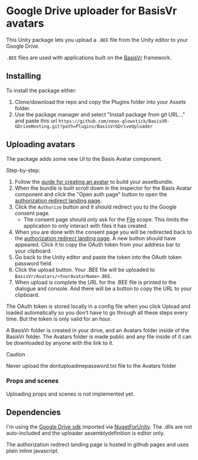 # Google Drive uploader for BasisVr avatars

This Unity package lets you upload a `.BEE` file from the Unity editor to your Google Drive.

`.BEE` files are used with applications built on the [BasisVr](https://github.com/BasisVR/Basis) framework.

## Installing

To install the package either:

1. Clone/download the repo and copy the Plugins folder into your Assets folder.
2. Use the package manager and select "Install package from git URL..." and paste this url `https://github.com/neon-glowstick/BasisVR-GDriveHosting.git?path=Plugins/BasisVrGDriveUploader`

## Uploading avatars

The package adds some new UI to the Basis Avatar component.

Step-by-step:

1. Follow the [guide for creating an avatar](https://docs.basisvr.org/docs/avatars) to build your assetbundle.
2. When the bundle is built scroll down in the inspector for the Basis Avatar component and click the "Open auth page" button to open the [authorization redirect landing page](https://neon-glowstick.github.io/BasisVR-GDriveHosting/).
3. Click the `Authorize` button and it should redirect you to the Google consent page.
   - The consent page should only ask for the [File](https://developers.google.com/workspace/drive/api/guides/api-specific-auth#drive-scopes) scope. This limits the application to only interact with files it has created.
5. When you are done with the consent page you will be redirected back to the [authorization redirect landing page](https://neon-glowstick.github.io/BasisVR-GDriveHosting/). A new button should have appeared. Click it to copy the OAuth token from your address bar to your clipboard.
6. Go back to the Unity editor and paste the token into the OAuth token password field.
7. Click the upload button. Your .BEE file will be uploaded to `BasisVr/Avatars/<YourAvatarName>.BEE`.
8. When upload is complete the URL for the .BEE file is printed to the dialogue and console. And there will be a button to copy the URL to your clipboard.

The OAuth token is stored locally in a config file when you click Upload and loaded automatically so you don't have to go through all these steps every time. But the token is only valid for an hour.

A BasisVr folder is created in your drive, and an Avatars folder inside of the BasisVr folder. The Avatars folder is made public and any file inside of it can be downloaded by anyone with the link to it.

> [!CAUTION]
> Never upload the dontuploadmepassword.txt file to the Avatars folder

### Props and scenes

Uploading props and scenes is not implemented yet.

## Dependencies

I'm using the [Google Drive sdk](https://www.nuget.org/packages/Google.Apis.Drive.v3/) imported via [NugetForUnity](https://github.com/GlitchEnzo/NuGetForUnity). The .dlls are not auto-included and the uploader assemblydefinition is editor only.

The authorization redirect landing page is hosted in github pages and uses plain inline javascript.
